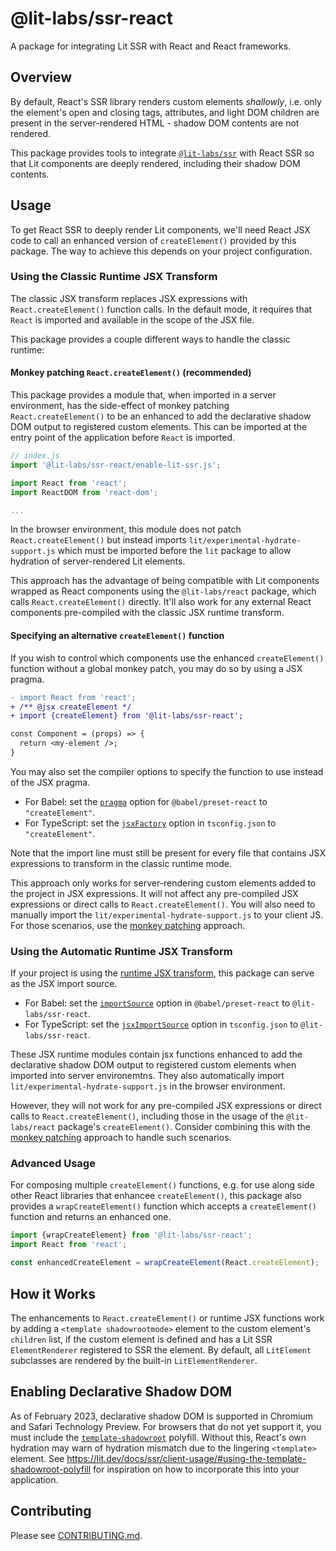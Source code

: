 # @lit-labs/ssr-react

A package for integrating Lit SSR with React and React frameworks.

## Overview

By default, React's SSR library renders custom elements _shallowly_, i.e. only the element's open and closing tags, attributes, and light DOM children are present in the server-rendered HTML - shadow DOM contents are not rendered.

This package provides tools to integrate [`@lit-labs/ssr`](../ssr/README.md) with React SSR so that Lit components are deeply rendered, including their shadow DOM contents.

## Usage

To get React SSR to deeply render Lit components, we'll need React JSX code to call an enhanced version of `createElement()` provided by this package. The way to achieve this depends on your project configuration.

### Using the Classic Runtime JSX Transform

The classic JSX transform replaces JSX expressions with `React.createElement()` function calls. In the default mode, it requires that `React` is imported and available in the scope of the JSX file.

This package provides a couple different ways to handle the classic runtime:

#### Monkey patching `React.createElement()` (recommended)

This package provides a module that, when imported in a server environment, has the side-effect of monkey patching `React.createElement()` to be an enhanced to add the declarative shadow DOM output to registered custom elements. This can be imported at the entry point of the application before `React` is imported.

```js
// index.js
import '@lit-labs/ssr-react/enable-lit-ssr.js';

import React from 'react';
import ReactDOM from 'react-dom';

...
```

In the browser environment, this module does not patch `React.createElement()` but instead imports `lit/experimental-hydrate-support.js` which must be imported before the `lit` package to allow hydration of server-rendered Lit elements.

This approach has the advantage of being compatible with Lit components wrapped as React components using the `@lit-labs/react` package, which calls `React.createElement()` directly. It'll also work for any external React components pre-compiled with the classic JSX runtime transform.

#### Specifying an alternative `createElement()` function

If you wish to control which components use the enhanced `createElement()` function without a global monkey patch, you may do so by using a JSX pragma.

```diff
- import React from 'react';
+ /** @jsx createElement */
+ import {createElement} from '@lit-labs/ssr-react';

const Component = (props) => {
  return <my-element />;
}
```

You may also set the compiler options to specify the function to use instead of the JSX pragma.

- For Babel: set the [`pragma`](https://babeljs.io/docs/en/babel-preset-react#pragma) option for `@babel/preset-react` to `"createElement"`.
- For TypeScript: set the [`jsxFactory`](https://www.typescriptlang.org/tsconfig#jsxFactory) option in `tsconfig.json` to `"createElement"`.

Note that the import line must still be present for every file that contains JSX expressions to transform in the classic runtime mode.

This approach only works for server-rendering custom elements added to the project in JSX expressions. It will not affect any pre-compiled JSX expressions or direct calls to `React.createElement()`. You will also need to manually import the `lit/experimental-hydrate-support.js` to your client JS. For those scenarios, use the [monkey patching](#monkey-patching-reactcreateelement-recommended) approach.

### Using the Automatic Runtime JSX Transform

If your project is using the [runtime JSX transform](https://reactjs.org/blog/2020/09/22/introducing-the-new-jsx-transform.html), this package can serve as the JSX import source.

- For Babel: set the [`importSource`](https://babeljs.io/docs/en/babel-preset-react#importsource) option in `@babel/preset-react` to `@lit-labs/ssr-react`.
- For TypeScript: set the [`jsxImportSource`](https://www.typescriptlang.org/tsconfig#jsxImportSource) option in `tsconfig.json` to `@lit-labs/ssr-react`.

These JSX runtime modules contain jsx functions enhanced to add the declarative shadow DOM output to registered custom elements when imported into server environemtns. They also automatically import `lit/experimental-hydrate-support.js` in the browser environment.

However, they will not work for any pre-compiled JSX expressions or direct calls to `React.createElement()`, including those in the usage of the `@lit-labs/react` package's `createElement()`. Consider combining this with the [monkey patching](#monkey-patching-reactcreateelement-recommended) approach to handle such scenarios.

### Advanced Usage

For composing multiple `createElement()` functions, e.g. for use along side other React libraries that enhancee `createElement()`, this package also provides a `wrapCreateElement()` function which accepts a `createElement()` function and returns an enhanced one.

```js
import {wrapCreateElement} from '@lit-labs/ssr-react';
import React from 'react';

const enhancedCreateElement = wrapCreateElement(React.createElement);
```

## How it Works

The enhancements to `React.createElement()` or runtime JSX functions work by adding a `<template shadowrootmode>` element to the custom element's `children` list, if the custom element is defined and has a Lit SSR `ElementRenderer` registered to SSR the element. By default, all `LitElement` subclasses are rendered by the built-in `LitElementRenderer`.

## Enabling Declarative Shadow DOM

As of February 2023, declarative shadow DOM is supported in Chromium and Safari Technology Preview. For browsers that do not yet support it, you must include the [`template-shadowroot`](https://github.com/webcomponents/template-shadowroot) polyfill. Without this, React's own hydration may warn of hydration mismatch due to the lingering `<template>` element. See https://lit.dev/docs/ssr/client-usage/#using-the-template-shadowroot-polyfill for inspiration on how to incorporate this into your application.

## Contributing

Please see [CONTRIBUTING.md](../../../CONTRIBUTING.md).
